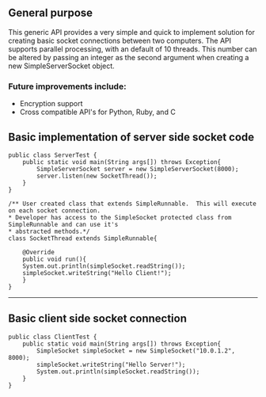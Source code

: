 ## General purpose

This generic API provides a very simple and quick to implement solution for creating basic socket connections between two computers.  The API supports parallel processing, with an default of 10 threads.  This number can be altered by passing an integer as the second argument when creating a new SimpleServerSocket object.

### Future improvements include:
- Encryption support
- Cross compatible API's for Python, Ruby, and C


## Basic implementation of server side socket code
    public class ServerTest {
        public static void main(String args[]) throws Exception{
            SimpleServerSocket server = new SimpleServerSocket(8000);
            server.listen(new SocketThread());
        }
    }

    /** User created class that extends SimpleRunnable.  This will execute on each socket connection.
    * Developer has access to the SimpleSocket protected class from SimpleRunnable and can use it's
    * abstracted methods.*/
    class SocketThread extends SimpleRunnable{

        @Override
        public void run(){
        System.out.println(simpleSocket.readString());
        simpleSocket.writeString("Hello Client!");
        }
    }


--------------------------------------------------------------------------------


## Basic client side socket connection
    public class ClientTest {
        public static void main(String args[]) throws Exception{
            SimpleSocket simpleSocket = new SimpleSocket("10.0.1.2", 8000);
            simpleSocket.writeString("Hello Server!");
            System.out.println(simpleSocket.readString());
        }
    }
